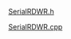 [SerialRDWR.h](../../../../_resources/SerialRDWR.h)

[SerialRDWR.cpp](../../../../_resources/SerialRDWR.cpp)